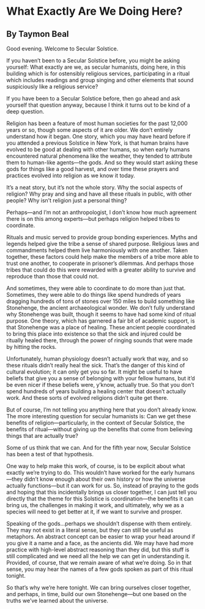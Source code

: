 # What Exactly Are We Doing Here?
## By Taymon Beal

Good evening. Welcome to Secular Solstice.

If you haven’t been to a Secular Solstice before, you might be asking yourself: What exactly are we, as secular humanists, doing here, in this building which is for ostensibly religious services, participating in a ritual which includes readings and group singing and other elements that sound suspiciously like a religious service?

If you have been to a Secular Solstice before, then go ahead and ask yourself that question anyway, because I think it turns out to be kind of a deep question.

Religion has been a feature of most human societies for the past 12,000 years or so, though some aspects of it are older. We don’t entirely understand how it began. One story, which you may have heard before if you attended a previous Solstice in New York, is that human brains have evolved to be good at dealing with other humans, so when early humans encountered natural phenomena like the weather, they tended to attribute them to human-like agents—the gods. And so they would start asking these gods for things like a good harvest, and over time these prayers and practices evolved into religion as we know it today.

It’s a neat story, but it’s not the whole story. Why the social aspects of religion? Why pray and sing and have all these rituals in public, with other people? Why isn’t religion just a personal thing?

Perhaps—and I’m not an anthropologist, I don’t know how much agreement there is on this among experts—but perhaps religion helped tribes to coordinate.

Rituals and music served to provide group bonding experiences. Myths and legends helped give the tribe a sense of shared purpose. Religious laws and commandments helped them live harmoniously with one another. Taken together, these factors could help make the members of a tribe more able to trust one another, to cooperate in prisoner’s dilemmas. And perhaps those tribes that could do this were rewarded with a greater ability to survive and reproduce than those that could not.

And sometimes, they were able to coordinate to do more than just that. Sometimes, they were able to do things like spend hundreds of years dragging hundreds of tons of stones over 150 miles to build something like Stonehenge, the ancient archaeological wonder. We don’t fully understand why Stonehenge was built, though it seems to have had some kind of ritual purpose. One theory, which has garnered a fair bit of academic support, is that Stonehenge was a place of healing. These ancient people coordinated to bring this place into existence so that the sick and injured could be ritually healed there, through the power of ringing sounds that were made by hitting the rocks.

Unfortunately, human physiology doesn’t actually work that way, and so these rituals didn’t really heal the sick. That’s the danger of this kind of cultural evolution; it can only get you so far. It might be useful to have beliefs that give you a sense of belonging with your fellow humans, but it’d be even nicer if these beliefs were, y’know, actually true. So that you don’t spend hundreds of years building a healing center that doesn’t actually work. And these sorts of evolved religions didn’t quite get there.

But of course, I’m not telling you anything here that you don’t already know. The more interesting question for secular humanists is: Can we get these benefits of religion—particularly, in the context of Secular Solstice, the benefits of ritual—without giving up the benefits that come from believing things that are actually true?

Some of us think that we can. And for the fifth year now, Secular Solstice has been a test of that hypothesis.

One way to help make this work, of course, is to be explicit about what exactly we’re trying to do. This wouldn’t have worked for the early humans—they didn’t know enough about their own history or how the universe actually functions—but it can work for us. So, instead of praying to the gods and hoping that this incidentally brings us closer together, I can just tell you directly that the theme for this Solstice is coordination—the benefits it can bring us, the challenges in making it work, and ultimately, why we as a species will need to get better at it, if we want to survive and prosper.

Speaking of the gods…perhaps we shouldn’t dispense with them entirely. They may not exist in a literal sense, but they can still be useful as metaphors. An abstract concept can be easier to wrap your head around if you give it a name and a face, as the ancients did. We may have had more practice with high-level abstract reasoning than they did, but this stuff is still complicated and we need all the help we can get in understanding it. Provided, of course, that we remain aware of what we’re doing. So in that sense, you may hear the names of a few gods spoken as part of this ritual tonight.

So that’s why we’re here tonight. We can bring ourselves closer together, and perhaps, in time, build our own Stonehenge—but one based on the truths we’ve learned about the universe.

